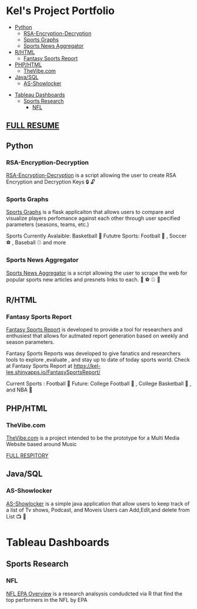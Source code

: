 # Kel's Project Portfolio

  * [Python](#python)
    + [RSA-Encryption-Decryption](#rsa-encryption-decryption)
    + [Sports Graphs](#sports-graphs)
    + [Sports News Aggregator](#sports-news-aggregator)
  * [R/HTML](#r-html)
    + [Fantasy Sports Report](#fantasy-sports-report)
  * [PHP/HTML](#php-html)
    + [TheVibe.com](#thevibecom)
  * [Java/SQL](#java-sql)
    + [AS-Showlocker](#as-showlocker)
- [Tableau Dashboards](#tableau-dashboards)
  * [Sports Research](#sports-research)
    + [NFL](#nfl)

## [FULL RESUME](Lee_Kel_resume2024_public.pdf)

## Python

###  RSA-Encryption-Decryption

[RSA-Encryption-Decryption](https://github.com/klee16/RSA-Encryption-Decryption) is a script allowing the user to create RSA Encryption and Decryption Keys :lock: :unlock:

### Sports Graphs

[Sports Graphs](https://github.com/klee16/SportsGraphs) is a flask applicaiton that allows users to compare and visualize players perfomance against each other through user specified parameters (seasons, teams, etc.)

Sports Currently Avalaible: Basketball :basketball:
Fututre Sports: Football :football: , Soccer :soccer: , Baseball :baseball: and more 

### Sports News Aggregator
[Sports News Aggregator](https://github.com/klee16/SportsNewsAggrigator) is a script allowing the user to scrape the web for popular sports new articles and presnets links to each. :football: :soccer: :baseball: :newspaper:

## R/HTML

### Fantasy Sports Report

[Fantasy Sports Report](https://github.com/klee16/FF-report-generator) is developed to provide a tool for researchers and enthusiest that allows for autmated report generation based on weekly and season parameters.

Fantasy Sports Reports was developed to give fanatics and researchers tools to explore ,evaluate , and stay up to date of today sports world.
Check at Fantasy Sports Report at https://kel-lee.shinyapps.io/FantasySportsReport/

Current Sports : Football :football:
Future: College Football :football: , College Basketball :basketball: , and NBA :basketball:

## PHP/HTML
### TheVibe.com
[TheVibe.com](https://klee16.github.io/THEVibe.com/) is a project intended to be the prototype for a Multi Media Website based around Music 


[FULL RESPITORY](https://github.com/klee16/THEVibe.com)



## Java/SQL

### AS-Showlocker

[AS-Showlocker](https://github.com/klee16/AS-Showlocker) is a simple java application that allow users to keep track of a list of Tv shows, Podcast, and Moveis Users can Add,Edit,and delete from List :tv: :movie_camera: 

# Tableau Dashboards
## Sports Research

### NFL

[NFL EPA Overview](https://public.tableau.com/app/profile/kel5318/viz/NFLEPAOverview/HUB?publish=yes) is a research analsysis condudcted via R that find the top performers in the NFL by EPA 

